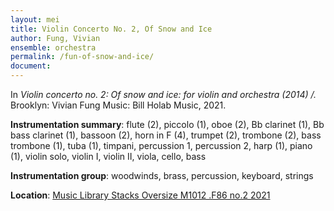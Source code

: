 ```yaml
---
layout: mei
title: Violin Concerto No. 2, Of Snow and Ice 
author: Fung, Vivian
ensemble: orchestra
permalink: /fun-of-snow-and-ice/
document: 
---
```


In *Violin concerto no. 2: Of snow and ice: for violin and orchestra (2014) /.* Brooklyn: Vivian Fung Music: Bill Holab Music, 2021.

**Instrumentation summary**: flute (2), piccolo (1), oboe (2), Bb clarinet (1), Bb bass clarinet (1), bassoon (2), horn in F (4), trumpet (2), trombone (2), bass trombone (1), tuba (1), timpani, percussion 1, percussion 2, harp (1), piano (1), violin solo, violin I, violin II, viola, cello, bass

**Instrumentation group**: woodwinds, brass, percussion, keyboard, strings

**Location**: <a href="https://tufts.primo.exlibrisgroup.com/permalink/01TUN_INST/1kc9gia/alma991018306431803851" target="_blank">Music Library Stacks Oversize M1012 .F86 no.2 2021</a>
